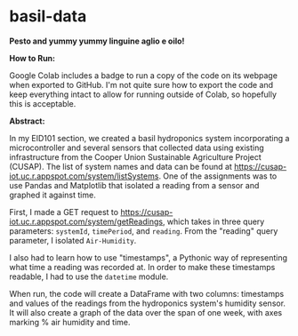 # basil-data
**Pesto and yummy yummy linguine aglio e oilo!**

**How to Run:**

Google Colab includes a badge to run a copy of the code on its webpage when exported to GitHub. I'm not quite sure how to export the code and keep everything intact to allow for running outside of Colab, so hopefully this is acceptable.

**Abstract:**

In my EID101 section, we created a basil hydroponics system incorporating a microcontroller and several sensors that collected data using existing infrastructure from the Cooper Union Sustainable Agriculture Project (CUSAP). The list of system names and data can be found at https://cusap-iot.uc.r.appspot.com/system/listSystems. One of the assignments was to use Pandas and Matplotlib that isolated a reading from a sensor and graphed it against time.

First, I made a GET request to https://cusap-iot.uc.r.appspot.com/system/getReadings, which takes in three query parameters: `systemId`, `timePeriod`, and `reading`. From the "reading" query parameter, I isolated `Air-Humidity`.

I also had to learn how to use "timestamps", a Pythonic way of representing what time a reading was recorded at. In order to make these timestamps readable, I had to use the `datetime` module.

When run, the code will create a DataFrame with two columns: timestamps and values of the readings from the hydroponics system's humidity sensor. It will also create a graph of the data over the span of one week, with axes marking % air humidity and time.

